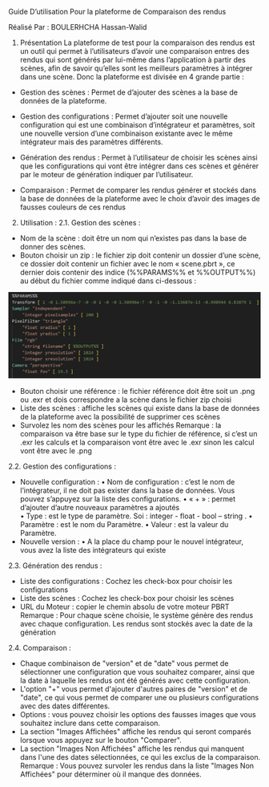 Guide D’utilisation Pour la plateforme de Comparaison des rendus

Réalisé Par : BOULERHCHA Hassan-Walid

1.	Présentation
La plateforme de test pour la comparaison des rendus est un outil qui permet à l’utilisateurs d’avoir une comparaison entres des rendus qui sont générés par lui-même dans l’application à partir des scènes, afin de savoir qu’elles sont les meilleurs paramètres à intégrer dans une scène. 
Donc la plateforme est divisée en 4 grande partie :
-	Gestion des scènes : Permet de d’ajouter des scènes a la base de données de la plateforme.

-	Gestion des configurations : Permet d’ajouter soit une nouvelle configuration qui est une combinaison d’intégrateur et paramètres, soit une nouvelle version d’une combinaison existante avec le même intégrateur mais des paramètres différents.

-	Génération des rendus : Permet à l’utilisateur de choisir les scènes ainsi que les configurations qui vont être intégrer dans ces scènes et générer par le moteur de génération indiquer par l’utilisateur.

-	Comparaison : Permet de comparer les rendus générer et stockés dans la base de données de la plateforme avec le choix d’avoir des images de fausses couleurs de ces rendus 

2.	Utilisation :
2.1.	Gestion des scènes :

-	Nom de la scène : doit être un nom qui n’existes pas dans la base de donner des scènes.
-	Bouton choisir un zip : le fichier zip doit contenir un dossier d’une scène, ce dossier doit contenir un fichier avec le nom « scene.pbrt », ce dernier dois contenir des indice (%%PARAMS%% et %%OUTPUT%%) au début du fichier  comme indiqué dans ci-dessous :

![Emplacement des indices](image.png)

 
-	Bouton choisir une référence : le fichier référence doit être soit un .png ou .exr et dois correspondre a la scène dans le fichier zip choisi
-	Liste des scènes : affiche les scènes qui existe dans la base de données de la plateforme avec la possibilité de supprimer ces scènes 
-	Survolez les nom des scènes pour les affichés 
Remarque : la comparaison va être base sur le type du fichier de référence, si c’est un .exr les calculs et la comparaison vont être avec le .exr sinon les calcul vont être avec le .png 

2.2.	Gestion des configurations :
-	Nouvelle configuration :
•	Nom de configuration : c’est le nom de l’intégrateur, il ne doit pas exister dans la base de données. Vous pouvez s’appuyez sur la liste des configurations.
•	« + » : permet d’ajouter d’autre nouveaux paramètres a ajoutés  
•	Type : est le type de paramètre. Soi : integer - float - bool – string .
•	Paramètre : est le nom du Paramètre.
•	Valeur : est la valeur du Paramètre.
-	Nouvelle version : 
•	A la place du champ pour le nouvel intégrateur, vous avez la liste des intégrateurs qui existe  



2.3.	Génération des rendus :
-	Liste des configurations : Cochez les check-box pour choisir les configurations 
-	Liste des scènes : Cochez les check-box pour choisir les scènes 
-	URL du Moteur : copier le chemin absolu de votre moteur PBRT 
Remarque : Pour chaque scène choisie, le système génère des rendus avec chaque                           configuration. Les rendus sont stockés avec la date de la génération 

2.4.	Comparaison :
-	Chaque combinaison de "version" et de "date" vous permet de sélectionner une configuration que vous souhaitez comparer, ainsi que la date à laquelle les rendus ont été générés avec cette configuration. 
-	L'option "+" vous permet d'ajouter d'autres paires de "version" et de "date", ce qui vous permet de comparer une ou plusieurs configurations avec des dates différentes.
-	Options : vous pouvez choisir les options des fausses images que vous souhaitez inclure dans cette comparaison.
-	La section "Images Affichées" affiche les rendus qui seront comparés lorsque vous appuyez sur le bouton "Comparer". 
-	La section "Images Non Affichées" affiche les rendus qui manquent dans l'une des dates sélectionnées, ce qui les exclus de la comparaison.
Remarque : Vous pouvez survoler les rendus dans la liste "Images Non Affichées" pour déterminer où il manque des données.


